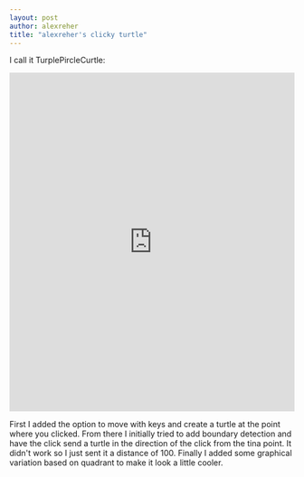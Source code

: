 ```yaml
---
layout: post
author: alexreher
title: "alexreher's clicky turtle"
---
```


I call it TurplePircleCurtle:

<iframe src="https://trinket.io/embed/python/ba6ee402e7" width="100%" height="600" frameborder="0" marginwidth="0" marginheight="0" allowfullscreen></iframe>

First I added the option to move with keys and create a turtle at the point where you clicked. From there I initially tried to add boundary detection and have the click send a turtle in the direction of the click from the tina point. It didn't work so I just sent it a distance of 100. Finally I added some graphical variation based on quadrant to make it look a little cooler.
